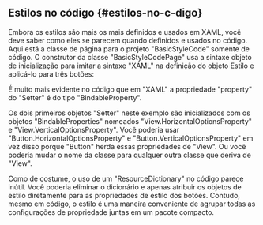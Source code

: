 ## Estilos no código {#estilos-no-c-digo}

Embora os estilos são mais os mais definidos e usados em XAML, você deve saber como eles se parecem quando definidos e usados no código. Aqui está a classe de página para o projeto &quot;BasicStyleCode&quot; somente de código. O construtor da classe &quot;BasicStyleCodePage&quot; usa a sintaxe objeto de inicialização para imitar a sintaxe &quot;XAML&quot; na definição do objeto Estilo e aplicá-lo para três botões:

É muito mais evidente no código que em &quot;XAML&quot; a propriedade &quot;property&quot; do &quot;Setter&quot; é do tipo &quot;BindableProperty&quot;.

Os dois primeiros objetos &quot;Setter&quot; neste exemplo são inicializados com os objetos &quot;BindableProperties&quot; nomeados &quot;View.HorizontalOptionsProperty&quot; e &quot;View.VerticalOptionsProperty&quot;. Você poderia usar &quot;Button.HorizontalOptionsProperty&quot; e &quot;Button.VerticalOptionsProperty&quot; em vez disso porque &quot;Button&quot; herda essas propriedades de &quot;View&quot;. Ou você poderia mudar o nome da classe para qualquer outra classe que deriva de &quot;View&quot;.

Como de costume, o uso de um &quot;ResourceDictionary&quot; no código parece inútil. Você poderia eliminar o dicionário e apenas atribuir os objetos de estilo diretamente para as propriedades de estilo dos botões. Contudo, mesmo em código, o estilo é uma maneira conveniente de agrupar todas as configurações de propriedade juntas em um pacote compacto.